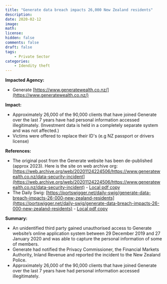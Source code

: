 ```yaml
---
title: "Generate data breach impacts 26,000 New Zealand residents"
description: 
date: 2020-02-12
image: 
math: 
license: 
hidden: false
comments: false
draft: false
tags: 
    - Private Sector
categories:
    - Idendity theft
---
```

**Impacted Agency:**
* Generate [https://www.generatewealth.co.nz/](https://www.generatewealth.co.nz/)

**Impact:**
* Approximately 26,000 of the 90,000 clients that have joined Generate over the last 7 years have had personal information accessed illegitimately. (Investment data is held in a completely separate system and was not affected.)
* Victims were offered to replace their ID's (e.g NZ passport or drivers license) 

**References:**
* The original post from the Generate website has been de-published (approx 2023). Here is the site on web archive org: [https://web.archive.org/web/20201124224506/https://www.generatewealth.co.nz/data-security-incident](https://web.archive.org/web/20201124224506/https://www.generatewealth.co.nz/data-security-incident) - [Local pdf copy](WebArchiveOrg.pdf) 
* The Daily Swig: [https://portswigger.net/daily-swig/generate-data-breach-impacts-26-000-new-zealand-residents](https://portswigger.net/daily-swig/generate-data-breach-impacts-26-000-new-zealand-residents) - [Local pdf copy](TheDailySwig.pdf)

**Summary:**
* An unidentified third party gained unauthorised access to Generate website’s online application system between 29 December 2019 and 27 January 2020 and was able to capture the personal information of some of members.
* Generate had notified the Privacy Commissioner, the Financial Markets Authority, Inland Revenue and reported the incident to the New Zealand Police.
* Approximately 26,000 of the 90,000 clients that have joined Generate over the last 7 years have had personal information accessed illegitimately.
